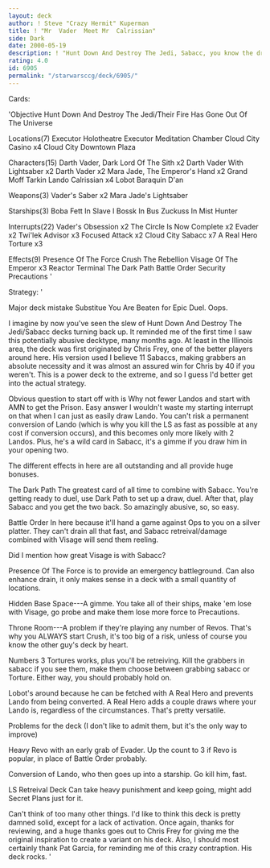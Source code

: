 ```yaml
---
layout: deck
author: ! Steve "Crazy Hermit" Kuperman
title: ! "Mr  Vader  Meet Mr  Calrissian"
side: Dark
date: 2000-05-19
description: ! "Hunt Down And Destroy The Jedi, Sabacc, you know the drill."
rating: 4.0
id: 6905
permalink: "/starwarsccg/deck/6905/"
---
```

Cards: 

'Objective
Hunt Down And Destroy The Jedi/Their Fire Has Gone Out Of The Universe

Locations(7)
Executor Holotheatre
Executor Meditation Chamber
Cloud City Casino x4
Cloud City Downtown Plaza

Characters(15)
Darth Vader, Dark Lord Of The Sith x2
Darth Vader With Lightsaber x2
Darth Vader x2
Mara Jade, The Emperor's Hand x2
Grand Moff Tarkin
Lando Calrissian x4
Lobot
Baraquin D'an

Weapons(3)
Vader's Saber x2
Mara Jade's Lightsaber

Starships(3)
Boba Fett In Slave I
Bossk In Bus
Zuckuss In Mist Hunter

Interrupts(22)
Vader's Obsession x2
The Circle Is Now Complete x2
Evader x2
Twi'lek Advisor x3
Focused Attack x2
Cloud City Sabacc x7
A Real Hero
Torture x3

Effects(9)
Presence Of The Force
Crush The Rebellion
Visage Of The Emperor x3
Reactor Terminal
The Dark Path
Battle Order
Security Precautions '

Strategy: '

Major deck mistake Substitue You Are Beaten for Epic Duel. Oops.



I imagine by now you've seen the slew of Hunt Down And Destroy The Jedi/Sabacc decks turning back up. It reminded me of the first time I saw this potentially abusive decktype, many months ago. At least in the Illinois area, the deck was first originated by Chris Frey, one of the better players around here. His version used I believe 11 Sabaccs, making grabbers an absolute necessity and it was almost an assured win for Chris by 40 if you weren't. This is a power deck to the extreme, and so I guess I'd better get into the actual strategy.

Obvious question to start off with is Why not fewer Landos and start with AMN to get the Prison. Easy answer I wouldn't waste my starting interrupt on that when I can just as easily draw Lando. You can't risk a permanent conversion of Lando (which is why you kill the LS as fast as possible at any cost if conversion occurs), and this becomes only more likely with 2 Landos. Plus, he's a wild card in Sabacc, it's a gimme if you draw him in your opening two.

The different effects in here are all outstanding and all provide huge bonuses.

The Dark Path The greatest card of all time to combine with Sabacc. You're getting ready to duel, use Dark Path to set up a draw, duel. After that, play Sabacc and you get the two back. So amazingly abusive, so, so easy.

Battle Order In here because it'll hand a game against Ops to you on a silver platter. They can't drain all that fast, and Sabacc retreival/damage combined with Visage will send them reeling.

Did I mention how great Visage is with Sabacc?

Presence Of The Force is to provide an emergency battleground. Can also enhance drain, it only makes sense in a deck with a small quantity of locations.

Hidden Base Space---A gimme. You take all of their ships, make 'em lose with Visage, go probe and make them lose more force to Precautions.

Throne Room---A problem if they're playing any number of Revos. That's why you ALWAYS start Crush, it's too big of a risk, unless of course you know the other guy's deck by heart.

Numbers 3 Tortures works, plus you'll be retreiving. Kill the grabbers in sabacc if you see them, make them choose between grabbing sabacc or Torture. Either way, you should probably hold on.

Lobot's around because he can be fetched with A Real Hero and prevents Lando from being converted. A Real Hero adds a couple draws where your Lando is, regardless of the circumstances. That's pretty versatile.

Problems for the deck (I don't like to admit them, but it's the only way to improve)

Heavy Revo with an early grab of Evader. Up the count to 3 if Revo is popular, in place of Battle Order probably.

Conversion of Lando, who then goes up into a starship. Go kill him, fast.

LS Retreival Deck Can take heavy punishment and keep going, might add Secret Plans just for it.

Can't think of too many other things. I'd like to think this deck is pretty damned solid, except for a lack of activation. Once again, thanks for reviewing, and a huge thanks goes out to Chris Frey for giving me the original inspiration to create a variant on his deck.  Also, I should most certainly thank Pat Garcia, for reminding me of this crazy contraption. His deck rocks. '
